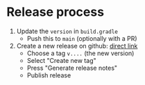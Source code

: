 # Release process

1. Update the `version` in `build.gradle`
   - Push this to `main` (optionally with a PR)
2. Create a new release on github: [direct link](https://github.com/getyourguide/openapi-validation-java/releases/new)
   - Choose a tag `v....` (the new version)
   - Select "Create new tag"
   - Press "Generate release notes"
   - Publish release
